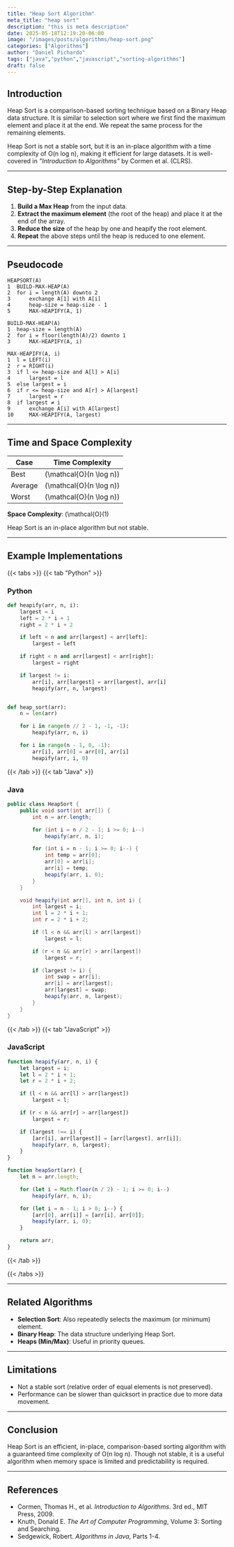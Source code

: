 ```yaml
---
title: "Heap Sort Algorithm"
meta_title: "heap sort"
description: "this is meta description"
date: 2025-05-18T12:19:20-06:00
image: "/images/posts/algorithms/heap-sort.png"
categories: ["Algorithms"]
author: "Daniel Pichardo"
tags: ["java","python","javascript","sorting-algorithms"]
draft: false
---
```


## Introduction

Heap Sort is a comparison-based sorting technique based on a Binary Heap data structure. It is similar to selection sort where we first find the maximum element and place it at the end. We repeat the same process for the remaining elements.

Heap Sort is not a stable sort, but it is an in-place algorithm with a time complexity of O(n log n), making it efficient for large datasets. It is well-covered in *"Introduction to Algorithms"* by Cormen et al. (CLRS).

---

## Step-by-Step Explanation

1. **Build a Max Heap** from the input data.
2. **Extract the maximum element** (the root of the heap) and place it at the end of the array.
3. **Reduce the size** of the heap by one and heapify the root element.
4. **Repeat** the above steps until the heap is reduced to one element.

---

## Pseudocode

```text
HEAPSORT(A)
1  BUILD-MAX-HEAP(A)
2  for i = length(A) downto 2
3      exchange A[1] with A[i]
4      heap-size = heap-size - 1
5      MAX-HEAPIFY(A, 1)

BUILD-MAX-HEAP(A)
1  heap-size = length(A)
2  for i = floor(length(A)/2) downto 1
3      MAX-HEAPIFY(A, i)

MAX-HEAPIFY(A, i)
1  l = LEFT(i)
2  r = RIGHT(i)
3  if l <= heap-size and A[l] > A[i]
4      largest = l
5  else largest = i
6  if r <= heap-size and A[r] > A[largest]
7      largest = r
8  if largest ≠ i
9      exchange A[i] with A[largest]
10     MAX-HEAPIFY(A, largest)
```

---

## Time and Space Complexity

| Case    | Time Complexity |
| ------- | --------------- |
| Best    | \(\mathcal{O}(n \log n)\)      |
| Average | \(\mathcal{O}(n \log n)\)      |
| Worst   | \(\mathcal{O}(n \log n)\)      |

**Space Complexity**: \(\mathcal{O}(1\)

Heap Sort is an in-place algorithm but not stable.

---

## Example Implementations

{{< tabs >}}
{{< tab "Python" >}}
### Python

```python
def heapify(arr, n, i):
    largest = i
    left = 2 * i + 1
    right = 2 * i + 2

    if left < n and arr[largest] < arr[left]:
        largest = left

    if right < n and arr[largest] < arr[right]:
        largest = right

    if largest != i:
        arr[i], arr[largest] = arr[largest], arr[i]
        heapify(arr, n, largest)


def heap_sort(arr):
    n = len(arr)

    for i in range(n // 2 - 1, -1, -1):
        heapify(arr, n, i)

    for i in range(n - 1, 0, -1):
        arr[i], arr[0] = arr[0], arr[i]
        heapify(arr, i, 0)
```
{{< /tab >}}
{{< tab "Java" >}}
### Java

```java
public class HeapSort {
    public void sort(int arr[]) {
        int n = arr.length;

        for (int i = n / 2 - 1; i >= 0; i--)
            heapify(arr, n, i);

        for (int i = n - 1; i >= 0; i--) {
            int temp = arr[0];
            arr[0] = arr[i];
            arr[i] = temp;
            heapify(arr, i, 0);
        }
    }

    void heapify(int arr[], int n, int i) {
        int largest = i;
        int l = 2 * i + 1;
        int r = 2 * i + 2;

        if (l < n && arr[l] > arr[largest])
            largest = l;

        if (r < n && arr[r] > arr[largest])
            largest = r;

        if (largest != i) {
            int swap = arr[i];
            arr[i] = arr[largest];
            arr[largest] = swap;
            heapify(arr, n, largest);
        }
    }
}
```
{{< /tab >}}
{{< tab "JavaScript" >}}

### JavaScript

```javascript
function heapify(arr, n, i) {
    let largest = i;
    let l = 2 * i + 1;
    let r = 2 * i + 2;

    if (l < n && arr[l] > arr[largest])
        largest = l;

    if (r < n && arr[r] > arr[largest])
        largest = r;

    if (largest !== i) {
        [arr[i], arr[largest]] = [arr[largest], arr[i]];
        heapify(arr, n, largest);
    }
}

function heapSort(arr) {
    let n = arr.length;

    for (let i = Math.floor(n / 2) - 1; i >= 0; i--)
        heapify(arr, n, i);

    for (let i = n - 1; i > 0; i--) {
        [arr[0], arr[i]] = [arr[i], arr[0]];
        heapify(arr, i, 0);
    }

    return arr;
}
```
{{< /tab >}}

{{< /tabs >}}


---

## Related Algorithms

* **Selection Sort**: Also repeatedly selects the maximum (or minimum) element.
* **Binary Heap**: The data structure underlying Heap Sort.
* **Heaps (Min/Max)**: Useful in priority queues.

---

## Limitations

* Not a stable sort (relative order of equal elements is not preserved).
* Performance can be slower than quicksort in practice due to more data movement.

---

## Conclusion

Heap Sort is an efficient, in-place, comparison-based sorting algorithm with a guaranteed time complexity of O(n log n). Though not stable, it is a useful algorithm when memory space is limited and predictability is required.

---

## References

* Cormen, Thomas H., et al. *Introduction to Algorithms*. 3rd ed., MIT Press, 2009.
* Knuth, Donald E. *The Art of Computer Programming*, Volume 3: Sorting and Searching.
* Sedgewick, Robert. *Algorithms in Java*, Parts 1-4.
